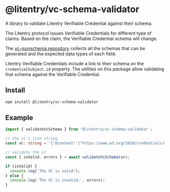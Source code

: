 # @litentry/vc-schema-validator

A library to validate Litentry Verifiable Credential against their schema.

The Litentry protocol issues Verifiable Credentials for different type of claims. Based on the claim, the Verifiable Credential schema will change.

The [vc-jsonschema repository](https://github.com/litentry/vc-jsonschema) collects all the schemas that can be generated and the expected data types of each field.

Litentry Verifiable Credentials include a link to their schema on the `credentialSubject.id` property. The utilities on this package allow validating that schema against the Verifiable Credential.

## Install

```bash
npm install @litentry/vc-schema-validator
```

## Example

```ts
import { validateVcSchema } from '@litentry/vc-schema-validator';

// the vc's json string
const vc: string = '{"@context":["https://www.w3.org/2018/credentials/v1",..';

// validate the vc
const { isValid, errors } = await validateVcSchema(vc);

if (isValid) {
  console.log('The VC is valid');
} else {
  console.log('The VC is invalid:', errors);
}
```
